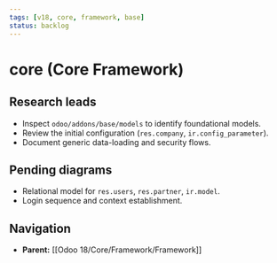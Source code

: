 ```yaml
---
tags: [v18, core, framework, base]
status: backlog
---
```

# core (Core Framework)

## Research leads
- Inspect `odoo/addons/base/models` to identify foundational models.
- Review the initial configuration (`res.company`, `ir.config_parameter`).
- Document generic data-loading and security flows.

## Pending diagrams
- Relational model for `res.users`, `res.partner`, `ir.model`.
- Login sequence and context establishment.






## Navigation
- **Parent:** [[Odoo 18/Core/Framework/Framework]]
